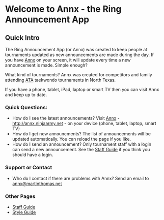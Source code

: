# Welcome to Annx - the Ring Announcement App

## Quick Intro

The Ring Announcement App (or Annx) was created to keep people at tournaments updated as new announcements are made during the day.  If you have [Annx](http://annx.ninjaarmy.net) on your screen, it will update every time a new announcement is made. Simple enough?

What kind of tournaments? Annx was created for competitors and family attending [ATA](https://www.atamartialarts.com/) taekwondo tournaments in North Texas. 

If you have a phone, tablet, iPad, laptop or smart TV then you can visit Annx and keep up to date.

### Quick Questions:

- How do I see the latest announcements? Visit [Annx](http://annx.ninjaarmy.net) - http://annx.ninjaarmy.net - on your device (phone, tablet, laptop, smart TV)
- How do I get new announcments? The list of announcements will be updated automatically.  You can reload the page if you like.
- How do I send an announcement? Only tournament staff with a login can send a new announcement. See the [Staff Guide](./staff.md) if you think you should have a login.


### Support or Contact

- Who do I contact if there are problems with Annx? Send an email to annx@martinthomas.net

### Other Pages

- [ Staff Guide](./staff.md)
- [ Style Guide](./style_guide.md)
